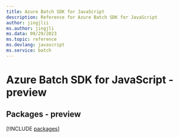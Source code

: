 ```yaml
---
title: Azure Batch SDK for JavaScript
description: Reference for Azure Batch SDK for JavaScript
author: jingjlii
ms.author: jingjli
ms.data: 09/29/2023
ms.topic: reference
ms.devlang: javascript
ms.service: batch
---
```

# Azure Batch SDK for JavaScript - preview
## Packages - preview
[!INCLUDE [packages](batch-index.md)]